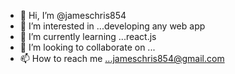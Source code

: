 - 👋 Hi, I’m @jameschris854
- 👀 I’m interested in ...developing any web app
- 🌱 I’m currently learning ...react.js
- 💞️ I’m looking to collaborate on ...
- 📫 How to reach me ...jameschris854@gmail.com

<!---
jameschris854/jameschris854 is a ✨ special ✨ repository because its `README.md` (this file) appears on your GitHub profile.
You can click the Preview link to take a look at your changes.
--->
